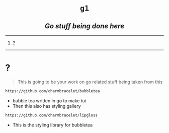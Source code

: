 <h1 align="center"><code> g1 </code> </h1>
<h2 align="center"><i> Go stuff being done here </i> </h2>

----
1. [?](#)

----

# ? 

> This is going to be your work on go related stuff being taken from this 
>

```sh
https://github.com/charmbracelet/bubbletea
```
- bubble tea written in go to make tui
- Then this also has  styling gallery 


```sh
https://github.com/charmbracelet/lipgloss
```
- This is the styling library for bubbletea








